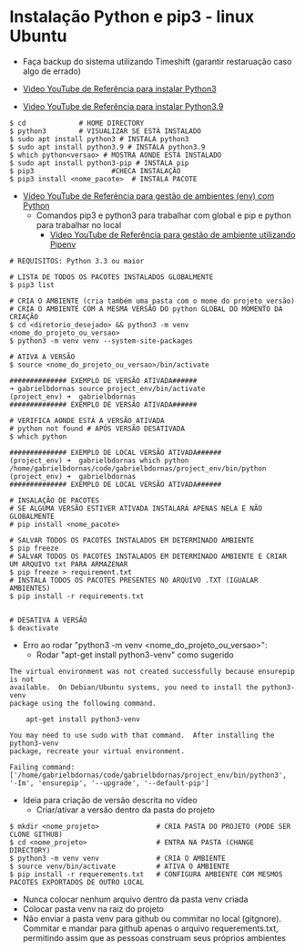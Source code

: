 # Instalação Python e pip3 - linux Ubuntu
- Faça backup do sistema utilizando Timeshift (garantir restaruação caso algo de errado)

- [Video YouTube de Referência para instalar Python3](https://www.youtube.com/watch?v=z3Hdewxuuoo)
- [Video YouTube de Referência para instalar Python3.9](https://www.youtube.com/watch?v=-TZfH7r33CQ)
```
$ cd             # HOME DIRECTORY
$ python3        # VISUALIZAR SE ESTÁ INSTALADO 
$ sudo apt install python3 # INSTALA python3
$ sudo apt install python3.9 # INSTALA python3.9
$ which python<versao> # MOSTRA AONDE ESTÁ INSTALADO
$ sudo apt install python3-pip # INSTALA pip
$ pip3                   #CHECA INSTALAÇÃO
$ pip3 install <nome_pacote>  # INSTALA PACOTE
```
- [Vídeo YouTube de Referência para gestão de ambientes (env) com Python](https://www.youtube.com/watch?v=Kg1Yvry_Ydk&t=5s)
    - Comandos pip3 e python3 para trabalhar com global e pip e python para trabalhar no local
        - [Vídeo YouTube de Referência para gestão de ambiente utilizando Pipenv](https://www.youtube.com/watch?v=zDYL22QNiWk&list=RDCMUCCezIgC97PvUuR4_gbFUs5g&index=3)

```
# REQUISITOS: Python 3.3 ou maior

# LISTA DE TODOS OS PACOTES INSTALADOS GLOBALMENTE
$ pip3 list  

# CRIA O AMBIENTE (cria também uma pasta com o mome do projeto_versão)
# CRIA O AMBIENTE COM A MESMA VERSÃO DO python GLOBAL DO MOMENTO DA CRIAÇÃO
$ cd <diretorio_desejado> && python3 -m venv <nome_do_projeto_ou_versao>   
$ python3 -m venv venv --system-site-packages

# ATIVA A VERSÃO
$ source <nome_do_projeto_ou_versao>/bin/activate 

############## EXEMPLO DE VERSÃO ATIVADA######
➜ gabrielbdornas source project_env/bin/activate
(project_env) ➜  gabrielbdornas 
############## EXEMPLO DE VERSÃO ATIVADA######

# VERIFICA AONDE ESTÁ A VERSÃO ATIVADA
# python not found # APÓS VERSÃO DESATIVADA
$ which python   

############## EXEMPLO DE LOCAL VERSÃO ATIVADA######
(project_env) ➜  gabrielbdornas which python
/home/gabrielbdornas/code/gabrielbdornas/project_env/bin/python
(project_env) ➜  gabrielbdornas
############## EXEMPLO DE LOCAL VERSÃO ATIVADA######

# INSALAÇÃO DE PACOTES
# SE ALGUMA VERSÃO ESTIVER ATIVADA INSTALARÁ APENAS NELA E NÃO GLOBALMENTE
# pip install <nome_pacote>  

# SALVAR TODOS OS PACOTES INSTALADOS EM DETERMINADO AMBIENTE
$ pip freeze
# SALVAR TODOS OS PACOTES INSTALADOS EM DETERMINADO AMBIENTE E CRIAR UM ARQUIVO txt PARA ARMAZENAR
$ pip freeze > requirement.txt 
# INSTALA TODOS OS PACOTES PRESENTES NO ARQUIVO .TXT (IGUALAR AMBIENTES)
$ pip install -r requirements.txt


# DESATIVA A VERSÃO
$ deactivate

```
- Erro ao rodar "python3 -m venv <nome_do_projeto_ou_versao>":
    - Rodar "apt-get install python3-venv" como sugerido

```
The virtual environment was not created successfully because ensurepip is not
available.  On Debian/Ubuntu systems, you need to install the python3-venv
package using the following command.

    apt-get install python3-venv

You may need to use sudo with that command.  After installing the python3-venv
package, recreate your virtual environment.

Failing command: ['/home/gabrielbdornas/code/gabrielbdornas/project_env/bin/python3', '-Im', 'ensurepip', '--upgrade', '--default-pip']
```

- Ideia para criação de versão descrita no vídeo
    - Criar/ativar a versão dentro da pasta do projeto

```
$ mkdir <nome_projeto>              # CRIA PASTA DO PROJETO (PODE SER CLONE GITHUB)
$ cd <nome_projeto>                 # ENTRA NA PASTA (CHANGE DIRECTORY)
$ python3 -m venv venv              # CRIA O AMBIENTE
$ source venv/bin/activate          # ATIVA O AMBIENTE
$ pip install -r requerements.txt   # CONFIGURA AMBIENTE COM MESMOS PACOTES EXPORTADOS DE OUTRO LOCAL
```

- Nunca colocar nenhum arquivo dentro da pasta venv criada
- Colocar pasta venv na raiz do projeto
- Não enviar a pasta venv para github ou commitar no local (gitgnore). Commitar e mandar para github apenas o arquivo requerements.txt, permitindo assim que as pessoas construam seus próprios ambientes
